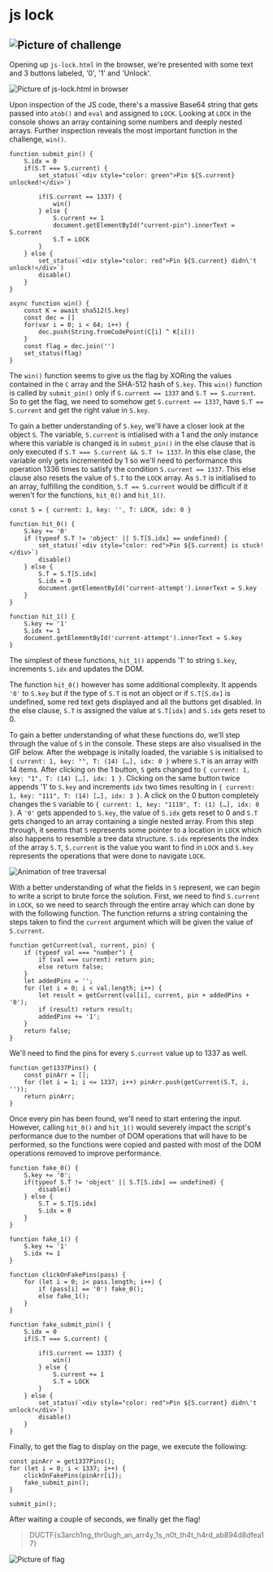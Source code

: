 # js lock
![Picture of challenge](challenge.PNG)
---
Opening up `js-lock.html` in the browser, we're presented with some text and 3 buttons labeled, '0', '1' and 'Unlock'.

![Picture of js-lock.html in browser](page.png)

Upon inspection of the JS code, there's a massive Base64 string that gets passed into `atob()` and `eval` and assigned to `LOCK`. Looking at `LOCK` in the console shows an array containing some numbers and deeply nested arrays. Further inspection reveals the most important function in the challenge, `win()`. 

```
function submit_pin() {
    S.idx = 0
    if(S.T === S.current) {
        set_status(`<div style="color: green">Pin ${S.current} unlocked!</div>`)

        if(S.current == 1337) {
            win()
        } else {
            S.current += 1
            document.getElementById("current-pin").innerText = S.current
            S.T = LOCK
        }
    } else {
        set_status(`<div style="color: red">Pin ${S.current} didn\'t unlock!</div>`)
        disable()
    }
}

async function win() {
    const K = await sha512(S.key)
    const dec = []
    for(var i = 0; i < 64; i++) {
        dec.push(String.fromCodePoint(C[i] ^ K[i]))
    }
    const flag = dec.join('')
    set_status(flag)
}
```

The `win()` function seems to give us the flag by XORing the values contained in the `C` array and the SHA-512 hash of `S.key`. This `win()` function is called by `submit_pin()` only if `S.current == 1337` and `S.T == S.current`. 
So to get the flag, we need to somehow get `S.current == 1337`, have `S.T == S.current` and get the right value in `S.key`.

To gain a better understanding of `S.key`, we'll have a closer look at the object `S`. The variable, `S.current` is intialised with a 1 and the only instance where this variable is changed is in `submit_pin()` in the else clause that is only executed if `S.T === S.current && S.T != 1337`. In this else clase, the variable only gets incremented by 1 so we'll need to performance this operation 1336 times to satisfy the condition `S.current == 1337`. This else clause also resets the value of `S.T` to the `LOCK` array. As `S.T` is initialised to an array, fulfilling the condition, `S.T == S.current` would be difficult if it weren't for the functions, `hit_0()` and `hit_1()`.

```
const S = { current: 1, key: '', T: LOCK, idx: 0 }

function hit_0() {
    S.key += '0'
    if (typeof S.T != 'object' || S.T[S.idx] == undefined) {
        set_status(`<div style="color: red">Pin ${S.current} is stuck!</div>`)
        disable()
    } else {
        S.T = S.T[S.idx]
        S.idx = 0
        document.getElementById('current-attempt').innerText = S.key
    }
}

function hit_1() {
    S.key += '1'
    S.idx += 1
    document.getElementById('current-attempt').innerText = S.key
}
```

The simplest of these functions, `hit_1()` appends '1' to string `S.key`, increments `S.idx` and updates the DOM.

The function `hit_0()` however has some additional complexity. It appends `'0'` to `S.key` but if the type of `S.T` is not an object or if `S.T[S.dx]` is undefined, some red text gets displayed and all the buttons get disabled. In the else clause, `S.T` is assigned the value at `S.T[idx]` and `S.idx` gets reset to 0. 

To gain a better understanding of what these functions do, we'll step through the value of `S` in the console. These steps are also visualised in the GIF below. After the webpage is initally loaded, the variable `S` is initialised to `{ current: 1, key: "", T: (14) […], idx: 0 }` where `S.T` is an array with 14 items. After clicking on the 1 button, `S` gets changed to `{ current: 1, key: "1", T: (14) […], idx: 1 }`. Clicking on the same button twice appends '1' to `S.key` and increments `idx` two times resulting in `{ current: 1, key: "111", T: (14) […], idx: 3 }`. A click on the 0 button completely changes the `S` variable to `{ current: 1, key: "1110", T: (1) […], idx: 0 }`. A `'0'` gets appended to `S.key`, the value of `S.idx` gets reset to 0 and `S.T` gets changed to an array containing a single nested array. From this step through, it seems that `S` represents some pointer to a location in `LOCK` which also happens to resemble a tree data structure. `S.idx` represents the index of the array `S.T`, `S.current` is the value you want to find in `LOCK` and `S.key` represents the operations that were done to navigate `LOCK`.

![Animation of tree traversal](array-visualisation.gif)

With a better understanding of what the fields in `S` represent, we can begin to write a script to brute force the solution. First, we need to find `S.current` in `LOCK`, so we need to search through the entire array which can done by with the following function. The function returns a string containing the steps taken to find the `current` argument which will be given the value of `S.current`.

```
function getCurrent(val, current, pin) {
    if (typeof val === "number") {
        if (val === current) return pin;
        else return false;
    }
    let addedPins = '';
    for (let i = 0; i < val.length; i++) {
        let result = getCurrent(val[i], current, pin + addedPins + '0');
        if (result) return result;
        addedPins += '1';
    }
    return false;
}
```

We'll need to find the pins for every `S.current` value up to 1337 as well.

```
function get1337Pins() {
    const pinArr = [];
    for (let i = 1; i <= 1337; i++) pinArr.push(getCurrent(S.T, i, ''));
    return pinArr;
}
```

Once every pin has been found, we'll need to start entering the input. However, calling `hit_0()` and `hit_1()` would severely impact the script's performance due to the number of DOM operations that will have to be performed, so the functions were copied and pasted with most of the DOM operations removed to improve performance.

```
function fake_0() {
    S.key += '0';
    if(typeof S.T != 'object' || S.T[S.idx] == undefined) {
        disable()
    } else {
        S.T = S.T[S.idx]
        S.idx = 0
    }
}

function fake_1() {
    S.key += '1'
    S.idx += 1
}

function clickOnFakePins(pass) {
    for (let i = 0; i< pass.length; i++) {
        if (pass[i] == '0') fake_0();
        else fake_1();
    }
}

function fake_submit_pin() {
    S.idx = 0
    if(S.T === S.current) {

        if(S.current == 1337) {
            win()
        } else {
            S.current += 1
            S.T = LOCK
        }
    } else {
        set_status(`<div style="color: red">Pin ${S.current} didn\'t unlock!</div>`)
        disable()
    }
}

```

Finally, to get the flag to display on the page, we execute the following:

```
const pinArr = get1337Pins();
for (let i = 0; i < 1337; i++) {
    clickOnFakePins(pinArr[i]);
    fake_submit_pin();
}

submit_pin();
```

After waiting a couple of seconds, we finally get the flag!

>DUCTF{s3arch1ng_thr0ugh_an_arr4y_1s_n0t_th4t_h4rd_ab894d8dfea17}

![Picture of flag](flag.png)
